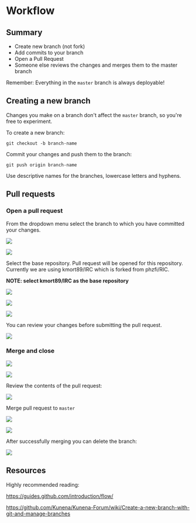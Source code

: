 # Workflow

## Summary

- Create new branch (not fork)
- Add commits to your branch
- Open a Pull Request
- Someone else reviews the changes and merges them to the master branch

Remember: Everything in the <code>master</code> branch is always deployable!

## Creating a new branch

Changes you make on a branch don't affect the <code>master</code> branch, so you're free to experiment.

To create a new branch:

	git checkout -b branch-name

Commit your changes and push them to the branch:

	git push origin branch-name

Use descriptive names for the branches, lowercase letters and hyphens.

## Pull requests

### Open a pull request

From the dropdown menu select the branch to which you have committed your changes.

![](https://raw.githubusercontent.com/kmort89/RIC/master/docs/images/workflow/01-new-branch.png)

![](https://raw.githubusercontent.com/kmort89/RIC/master/docs/images/workflow/02-branch-ahead.png)

Select the base repository. Pull request will be opened for this repository. Currently we are using kmort89/IRC which is forked from phzfi/RIC. 

**NOTE: select kmort89/IRC as the base repository**

![](https://raw.githubusercontent.com/kmort89/RIC/master/docs/images/workflow/03a-base-phz.png)

![](https://raw.githubusercontent.com/kmort89/RIC/master/docs/images/workflow/03b-base-selection.png)

![](https://raw.githubusercontent.com/kmort89/RIC/master/docs/images/workflow/03c-base-master.png)

You can review your changes before submitting the pull request.

![](https://raw.githubusercontent.com/kmort89/RIC/master/docs/images/workflow/05-open-review.png)

### Merge and close

![](https://raw.githubusercontent.com/kmort89/RIC/master/docs/images/workflow/04a-pull-requests.png)

![](https://raw.githubusercontent.com/kmort89/RIC/master/docs/images/workflow/04b-pull-requests.png)

Review the contents of the pull request:

![](https://raw.githubusercontent.com/kmort89/RIC/master/docs/images/workflow/04c-pull-review.png)

Merge pull request to <code>master</code>

![](https://raw.githubusercontent.com/kmort89/RIC/master/docs/images/workflow/04d-pull-merge.png)

![](https://raw.githubusercontent.com/kmort89/RIC/master/docs/images/workflow/04e-pull-confirm.png)

After successfully merging you can delete the branch:

![](https://raw.githubusercontent.com/kmort89/RIC/master/docs/images/workflow/04f-pull-delete.png)

## Resources

Highly recommended reading:

https://guides.github.com/introduction/flow/

https://github.com/Kunena/Kunena-Forum/wiki/Create-a-new-branch-with-git-and-manage-branches
